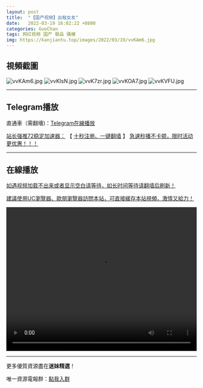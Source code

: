 ```yaml
---
layout: post
title:  "【国产视频】出租女友"
date:   2022-03-19 16:02:22 +0800
categories: GuoChan
tags: 网红视频 国产 极品 骚模
img: https://kanjiantu.top/images/2022/03/19/vvKAm6.jpg
---
```



## 視頻截圖

![vvKAm6.jpg](https://kanjiantu.top/images/2022/03/19/vvKAm6.jpg)
![vvKIsN.jpg](https://kanjiantu.top/images/2022/03/19/vvKIsN.jpg)
![vvK7zr.jpg](https://kanjiantu.top/images/2022/03/19/vvK7zr.jpg)
![vvKOA7.jpg](https://kanjiantu.top/images/2022/03/19/vvKOA7.jpg)
![vvKVFU.jpg](https://kanjiantu.top/images/2022/03/19/vvKVFU.jpg)

* * *
## Telegram播放

直通車（需翻墻)：[Telegram在線播放](https://t.me/mimeijingxuan/216)

<u>站长强推72稳定加速器：</u> 【 [十秒注册、一键翻墙](https://www.mimei.blog/skip/vpn.html) 】
<u>  急速秒播不卡顿，限时活动更优惠！！！</u>
* * *
## 在線播放
<u>如遇视频加载不出来或者显示空白请等待，如长时间等待请翻墙后刷新！</u>

<u>建議使用UC瀏覽器、歐朋瀏覽器訪問本站，可直接緩存本站視頻，激情又給力！</u>
<center><video src="https://cdn.publer.io/uploads/videos/6247de5fdb279736bfa814dc/546e229274bcaaad8468fd87dd8943ee.mp4" width="100%" height="380px" controls="controls"></video></center>


* * *
更多優質資源盡在**迷妹精選**！

唯一資源電報群：[點我入群](https://t.me/mimeijingxuan)


